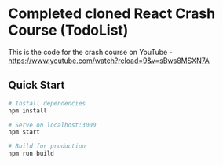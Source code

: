 # Completed cloned React Crash Course (TodoList)

This is the code for the crash course on YouTube - https://www.youtube.com/watch?reload=9&v=sBws8MSXN7A

## Quick Start

```bash
# Install dependencies
npm install

# Serve on localhost:3000
npm start

# Build for production
npm run build
```
